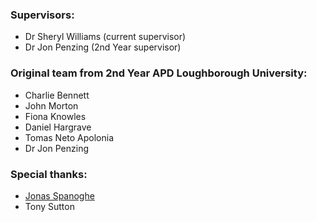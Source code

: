 ### Supervisors:
- Dr Sheryl Williams (current supervisor)
- Dr Jon Penzing (2nd Year supervisor)

### Original team from 2nd Year APD Loughborough University:

- Charlie Bennett 
- John Morton 
- Fiona Knowles
- Daniel Hargrave
- Tomas Neto Apolonia 
- Dr Jon Penzing

### Special thanks:

- [Jonas Spanoghe](https://github.com/jspngh) 
- Tony Sutton 
